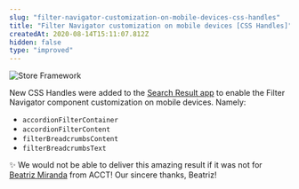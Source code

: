 ```yaml
---
slug: "filter-navigator-customization-on-mobile-devices-css-handles"
title: "Filter Navigator customization on mobile devices [CSS Handles]"
createdAt: 2020-08-14T15:11:07.812Z
hidden: false
type: "improved"
---
```


![Store Framework](https://img.shields.io/badge/-Store%20Framework-red)

New CSS Handles were added to the [Search Result app](https://vtex.io/docs/components/all/vtex.search-result/) to enable the Filter Navigator component customization on mobile devices. Namely:

- `accordionFilterContainer`         
- `accordionFilterContent` 
- `filterBreadcrumbsContent` 
- `filterBreadcrumbsText`

✨ We would not be able to deliver this amazing result if it was not for [Beatriz Miranda](https://github.com/BeatrizMiranda) from ACCT! Our sincere thanks, Beatriz!